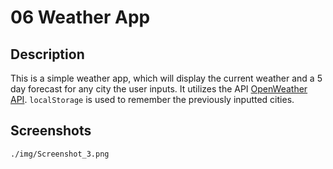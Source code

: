 # 06 Weather App

## Description

This is a simple weather app, which will display the current weather and a 5 day forecast for any city the user inputs. It utilizes the API [OpenWeather API](https://openweathermap.org/api). `localStorage` is used to remember the previously inputted cities.

## Screenshots
```
./img/Screenshot_3.png


```
